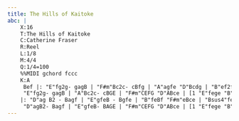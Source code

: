 ```yaml
---
title: The Hills of Kaitoke
abc: |
    X:16
    T:The Hills of Kaitoke
    C:Catherine Fraser
    R:Reel
    L:1/8
    M:4/4
    Q:1/4=100
    %%MIDI gchord fccc
    K:A
     Bef |: "E"fg2g- gagB | "F#m"Bc2c- cBfg | "A"agfe "D"Bcdg | "B"ef2f- fBef |
     "E"fg2g- gagB | "A"Bc2c- cBGE | "F#m"CEFG "D"ABce | [1 "E"fege "B"fBef :| [2 "E"fege "B"fefg |
    |: "D"ag B2 - Bagf | "E"gfeB - Bgfe | "B"feBf "F#m"eBce | "Bsus4"fege "B"fefg |
     "D"agB2- Bagf | "E"gfeB- BAGE | "F#m"CEFG "D"ABce | [1 "E"fege "B"fefg :| ][2 "E"fege "B"f |]
---
```

